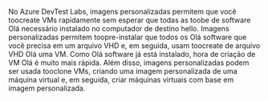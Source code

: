 No Azure DevTest Labs, imagens personalizadas permitem que você toocreate VMs rapidamente sem esperar que todas as toobe de software Olá necessário instalado no computador de destino hello. Imagens personalizadas permitem toopre-instalar que todos os Olá software que você precisa em um arquivo VHD e, em seguida, usam toocreate de arquivo VHD Olá uma VM. Como Olá software já está instalado, hora de criação de VM Olá é muito mais rápida. Além disso, imagens personalizadas podem ser usada tooclone VMs, criando uma imagem personalizada de uma máquina virtual e, em seguida, criar máquinas virtuais com base em imagem personalizada.
